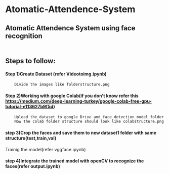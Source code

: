 # Atomatic-Attendence-System
## Atomatic Attendence System using face recognition
## <br> <b>Steps to follow:</b>
#### Step 1)Create Dataset (refer Videotoimg.ipynb)
        Divide the images like folderstructure.png
#### Step 2)Working with google Colab(if you don't know refer this https://medium.com/deep-learning-turkey/google-colab-free-gpu-tutorial-e113627b9f5d)
        Upload the dataset to google Drive and face_detection_model folder
        Now the colab folder structure should look like colabstructure.png
#### step 3)Crop the faces and save them to new dataset1 folder with same structure(test,train,val)



Trainig the model(refer vggface.ipynb)
#### step 4)Integrate the trained model with openCV to recognize the faces(refer output.ipynb)
